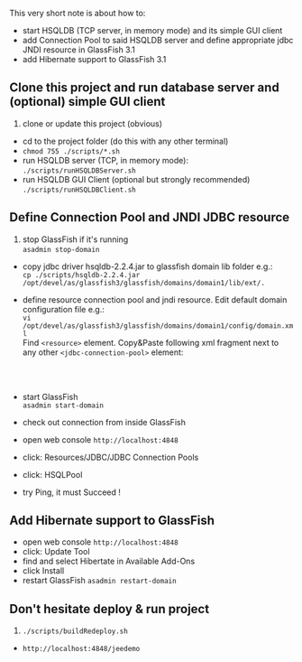 This very short note is about how to:

* start HSQLDB (TCP server, in memory mode) and its simple GUI client  
* add Connection Pool to said HSQLDB server and define appropriate jdbc JNDI resource in GlassFish 3.1
* add Hibernate support to GlassFish 3.1


## Clone this project and run database server and (optional) simple GUI client

1. clone or update this project (obvious)
* cd to the project folder (do this with any other terminal)
* `chmod 755 ./scripts/*.sh` 
* run HSQLDB server (TCP, in memory mode):  
`./scripts/runHSQLDBServer.sh`
* run HSQLDB GUI Client (optional but strongly recommended)  
`./scripts/runHSQLDBClient.sh`


## Define Connection Pool and JNDI JDBC resource

1. stop GlassFish if it's running  
`asadmin stop-domain`
* copy jdbc driver hsqldb-2.2.4.jar to glassfish domain lib folder e.g.:  
`cp ./scripts/hsqldb-2.2.4.jar /opt/devel/as/glassfish3/glassfish/domains/domain1/lib/ext/.`
* define resource connection pool and jndi resource. Edit default domain configuration file e.g.:  
`vi /opt/devel/as/glassfish3/glassfish/domains/domain1/config/domain.xml`  
Find `<resource>` element. Copy&Paste following xml fragment next to any other `<jdbc-connection-pool>` element:    

    <jdbc-connection-pool driver-classname="" datasource-classname="org.hsqldb.jdbc.JDBCDataSource"  
    res-type="javax.sql.DataSource" description="" name="HSQLPool" ping="true">    
      <property name="DatabaseName" value="jdbc:hsqldb:hsql://localhost/workdb"></property>   
      <property name="User" value="SA"></property>
      <property name="Password" value=""></property>
      <property name="connectionAttributes" value=";ifexists=true"></property>
    </jdbc-connection-pool>
    <jdbc-resource pool-name="HSQLPool" description="DataSource for demo apps with HSQLDB" 
   jndi-name="jdbc/demoapps"></jdbc-resource>     

* start GlassFish  
`asadmin start-domain`
* check out connection from inside GlassFish
 * open web console `http://localhost:4848` 
 * click: Resources/JDBC/JDBC Connection Pools
 * click: HSQLPool
 * try Ping, it must Succeed !
 
## Add Hibernate support to GlassFish

* open web console `http://localhost:4848` 
* click: Update Tool
* find and select Hibertate in Available Add-Ons
* click Install
* restart GlassFish
`asadmin restart-domain`

## Don't hesitate deploy & run project
1. `./scripts/buildRedeploy.sh`
* `http://localhost:4848/jeedemo` 
